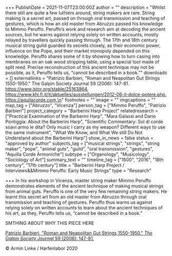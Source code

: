 +++
PublishDate = 2021-11-07T23:00:00Z
author = ""
description = "Whilst there still are quite a few luthiers around, string makers are rare. String making is a secret art, passed on through oral transmission and teaching of gestures, which is how an old master from Abruzzo passed his knowledge to Mimmo Peruffo. Peruffo’s work and research aim at decoding the ancient sources, but he warns against relying solely on written accounts, mostly relayed by travellers quickly passing through. The 17th and 18th century musical string guild guarded its secrets closely, as their economic power, influence on the Pope, and their market monopoly depended on this knowledge. Peruffo shares some of it by showing how to turn casing into membranes on an oak wood stripping table, using a special tool made of split reed. Precise reconstruction of this ancient technique may not be possible, as it, Peruffo tells us, “cannot be described in a book.”"
downloads = []
externallinks = "Patrizio Barbieri, \"Roman and Neapolitan Gut Strings 1550-1950.\" The Galpin Society Journal 59 (2006): 147-81. https://www.jstor.org/stable/25163864, https://www.khi.fi.it/it/aktuelles/ausstellungen/2012-06-il-dolce-potere.php, https://aquilacorde.com,\n"
footnotes = ""
image = ""
imgcaptions = ""
map_tag = ["Abruzzo", "Vicenza"]
person_tag = ["Mimmo Peruffo", "Patrizio Barbieri"]
project_category = "Barberini Harp Project"
relatedresearch = ["Practical Examination of the Barberini Harp", "Mara Galassi and Dario Pontiggia: About the Barberini Harp", "Scientific Commentary: Sol di corde soavi armo le dita? Only music I carry as my weapon? Different ways to use the same instrument", "What We Know, and What We still Do Not Understand about the Barberini Harp"]
show_in_news = false
status = "approved by author"
subjects_tag = ["musical strings", "strings", "string maker", "pope", "animal guts", "guild", "oral transmission", "gestures", "Aquilla Corde Armoniche"]
subtype = ["Organology", "Musicology", "Sociology of Art"]
summary_text = ""
timeline_tag = ["1600", "2016", "18th century", "17th century"]
title = "Barberini Harp Project / Interviews&&Mimmo Peruffo: Early Music Strings"
type = "Research"

+++
In his workshop in <span id="map_tag">Vicenza</span>, master string maker <span id="person_tag">Mimmo Peruffo</span> demonstrates elements of the ancient technique of making musical strings from animal guts. Peruffo is one of the very few remaining string makers. He learnt this secret art from an old master from <span id="map_tag">Abruzzo</span> through oral transmission and teaching of gestures. Peruffo thus warns us against relying solely on written accounts to learn about the ancient techniques of his art, as they, Peruffo tells us, “cannot be described in a book.”

SMTHING ABOUT WHY THIS PIECE HERE

[Patrizio Barbieri, "Roman and Neapolitan Gut Strings 1550-1950." _The Galpin Society Journal_ 59 (2006): 147-81.](www.jstor.org/stable/25163864 'Patrizio Barbieri, "Roman and Neapolitan Gut Strings 1550-1950." The Galpin Society Journal 59 (2006): 147-81.')

© Armin Linke / Harfenlabor 2020
